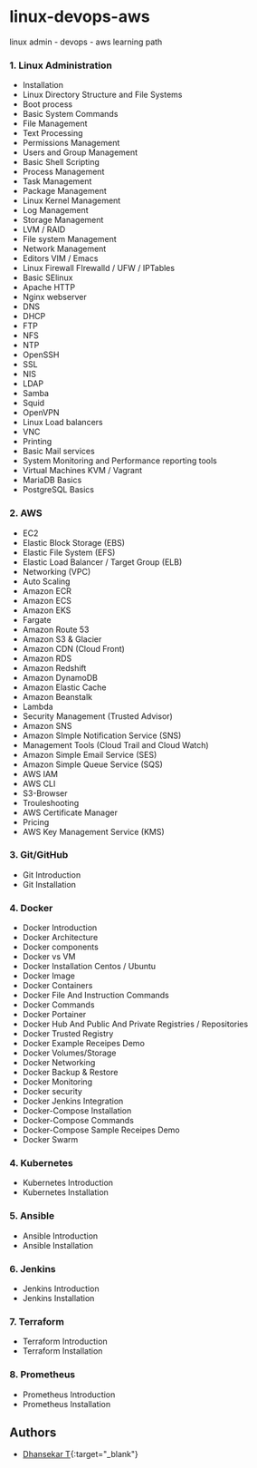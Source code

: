 # linux-devops-aws
linux admin - devops - aws learning path


### 1. Linux Administration

- Installation
- Linux Directory Structure and File Systems
- Boot process
- Basic System Commands
- File Management
- Text Processing 
- Permissions Management
- Users and Group Management
- Basic Shell Scripting
- Process Management
- Task Management
- Package Management
- Linux Kernel Management
- Log Management
- Storage Management
- LVM / RAID
- File system Management
- Network Management
- Editors VIM / Emacs
- Linux Firewall FIrewalld / UFW / IPTables
- Basic SElinux
- Apache HTTP
- Nginx webserver
- DNS 
- DHCP
- FTP
- NFS
- NTP
- OpenSSH
- SSL
- NIS
- LDAP
- Samba 
- Squid
- OpenVPN
- Linux Load balancers
- VNC
- Printing
- Basic Mail services
- System Monitoring and Performance reporting tools
- Virtual Machines KVM / Vagrant
- MariaDB Basics
- PostgreSQL Basics


### 2. AWS 

- EC2
- Elastic Block Storage (EBS)
- Elastic File System (EFS)
- Elastic Load Balancer / Target Group (ELB)
- Networking (VPC)
- Auto Scaling
- Amazon ECR
- Amazon ECS
- Amazon EKS
- Fargate
- Amazon Route 53
- Amazon S3 & Glacier
- Amazon CDN (Cloud Front)
- Amazon RDS
- Amazon Redshift
- Amazon DynamoDB
- Amazon Elastic Cache
- Amazon Beanstalk
- Lambda
- Security Management (Trusted Advisor)
- Amazon SNS
- Amazon SImple Notification Service (SNS)
- Management Tools (Cloud Trail and Cloud Watch)
- Amazon Simple Email Service (SES)
- Amazon Simple Queue Service (SQS)
- AWS IAM
- AWS CLI
- S3-Browser
- Trouleshooting
- AWS Certificate Manager
- Pricing
- AWS Key Management Service (KMS)



### 3. Git/GitHub

- Git Introduction
- Git Installation


### 4. Docker

- Docker Introduction
- Docker Architecture
- Docker components
- Docker vs VM
- Docker Installation Centos / Ubuntu
- Docker Image
- Docker Containers
- Docker File And Instruction Commands
- Docker Commands
- Docker Portainer
- Docker Hub And Public And Private Registries / Repositories
- Docker Trusted Registry
- Docker Example Receipes Demo
- Docker Volumes/Storage
- Docker Networking
- Docker Backup & Restore
- Docker Monitoring
- Docker security
- Docker Jenkins Integration
- Docker-Compose Installation
- Docker-Compose Commands
- Docker-Compose Sample Receipes Demo
- Docker Swarm


### 4. Kubernetes

- Kubernetes Introduction
- Kubernetes Installation


### 5. Ansible

- Ansible Introduction
- Ansible Installation


### 6. Jenkins

- Jenkins Introduction
- Jenkins Installation


### 7. Terraform

- Terraform Introduction
- Terraform Installation


### 8. Prometheus 

- Prometheus Introduction
- Prometheus Installation


## Authors

- [Dhansekar T](https://tkdhanasekar.wordpress.com){:target="_blank"}
